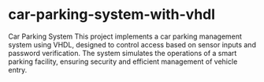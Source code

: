 # car-parking-system-with-vhdl
Car Parking System This project implements a car parking management system using VHDL, designed to control access based on sensor inputs and password verification. The system simulates the operations of a smart parking facility, ensuring security and efficient management of vehicle entry.
